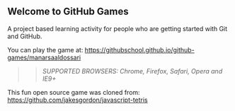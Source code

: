 ## Welcome to GitHub Games

A project based learning activity for people who are getting started with Git and GitHub.

You can play the game at: https://githubschool.github.io/github-games/manarsaaldossari

>> _*SUPPORTED BROWSERS*: Chrome, Firefox, Safari, Opera and IE9+_

This fun open source game was cloned from: https://github.com/jakesgordon/javascript-tetris
